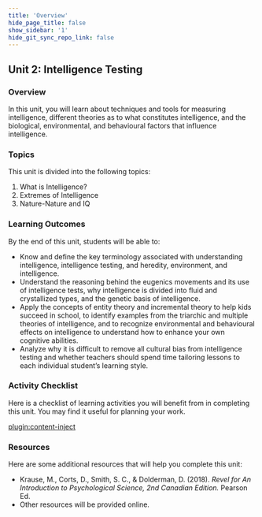 ```yaml
---
title: 'Overview'
hide_page_title: false
show_sidebar: '1'
hide_git_sync_repo_link: false
---
```


## **Unit 2: Intelligence Testing**

### Overview

In this unit, you will learn about techniques and tools for measuring intelligence, different theories as to what constitutes intelligence, and the biological, environmental, and behavioural factors that influence intelligence.

### Topics

This unit is divided into the following topics:

1. What is Intelligence?
2. Extremes of Intelligence
3. Nature-Nature and IQ

### Learning Outcomes

By the end of this unit, students will be able to:

- Know and define the key terminology associated with understanding intelligence, intelligence testing, and heredity, environment, and intelligence.
- Understand the reasoning behind the eugenics movements and its use of intelligence tests, why intelligence is divided into fluid and crystallized types, and the genetic basis of intelligence.
- Apply the concepts of entity theory and incremental theory to help kids succeed in school, to identify examples from the triarchic and multiple theories of intelligence, and to recognize environmental and behavioural effects on intelligence to understand how to enhance your own cognitive abilities.
- Analyze why it is difficult to remove all cultural bias from intelligence testing and whether teachers should spend time tailoring lessons to each individual student’s learning style.

### Activity Checklist

Here is a checklist of learning activities you will benefit from in completing this unit. You may find it useful for planning your work.

[plugin:content-inject](_schedule)


### Resources

Here are some additional resources that will help you complete this unit:

- Krause, M., Corts, D., Smith, S. C., & Dolderman, D. (2018). *Revel for An Introduction to Psychological Science, 2nd Canadian Edition.* Pearson Ed.
- Other resources will be provided online.

